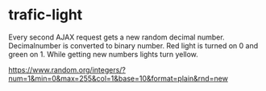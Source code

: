 # trafic-light

Every second AJAX request gets a new random decimal number. Decimalnumber is converted to binary number. Red light is turned on 0 and green on 1. While getting new numbers lights turn yellow.

https://www.random.org/integers/?num=1&min=0&max=255&col=1&base=10&format=plain&rnd=new
